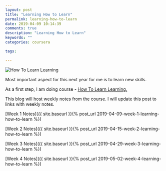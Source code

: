 ```yaml
---
layout: post
title: "Learning How to Learn"
permalink: learning-how-to-learn
date: 2019-04-09 10:14:39
comments: true
description: "Learning How to Learn"
keywords: ""
categories: coursera

tags:

---
```

![How To Learn Learning](/images/how-to-learn-learning.png)

Most important aspect for this next year for me is to learn new skills.

As a first step, I am doing course - [How To Learn Learning.](https://www.coursera.org/learn/learning-how-to-learn/)

This blog will host weekly notes from the course. I will update this post to links with weekly notes.

[Week 1 Notes]({{ site.baseurl }}{% post_url 2019-04-09-week-1-learning-how-to-learn %})

[Week 2 Notes]({{ site.baseurl }}{% post_url 2019-04-15-week-2-learning-how-to-learn %})

[Week 3 Notes]({{ site.baseurl }}{% post_url 2019-04-29-week-3-learning-how-to-learn %})

[Week 4 Notes]({{ site.baseurl }}{% post_url 2019-05-02-week-4-learning-how-to-learn %})

